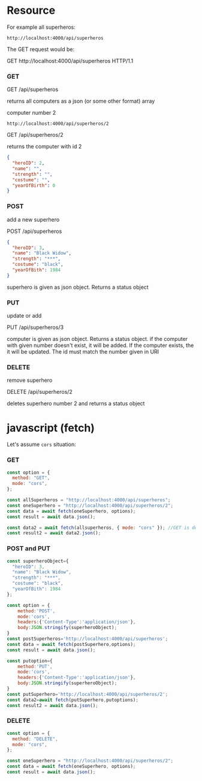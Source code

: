 # Resource

For example all superheros:

```
http://localhost:4000/api/superheros
```

The GET request would be:

GET http://localhost:4000/api/superheros HTTP/1.1

### GET

GET /api/superheros

returns all computers as a json (or some other format) array

computer number 2

```
http://localhost:4000/api/superheros/2
```

GET /api/superheros/2

returns the computer with id 2

```json
{
  "heroID": 2,
  "name": "",
  "strength": "",
  "costume": "",
  "yearOfBirth": 0
}
```

### POST

add a new superhero

POST /api/superheros

```json
{
  "heroID": 3,
  "name": "Black Widow",
  "strength": "***",
  "costume": "black",
  "yearOfBith": 1984
}
```

superhero is given as json object. Returns a status object

### PUT

update or add

PUT /api/superheros/3

computer is given as json object. Returns a status object.
if the computer with given number doesn't exist, it will be added.
If the computer exists, the it will be updated.
The id must match the number given in URI

### DELETE

remove superhero

DELETE /api/superheros/2

deletes superhero number 2 and returns a status object

# javascript (fetch)

Let's assume `cors` situation:

### GET

```js
const option = {
  method: "GET",
  mode: "cors",
};

const allSuperheros = "http://localhost:4000/api/superheros";
const oneSuperhero = "http://localhost:4000/api/superheros/2";
const data = await fetch(oneSuperhero, options);
const result = await data.json();

const data2 = await fetch(allsuperheros, { mode: "cors" }); //GET is default
const result2 = await data2.json();
```

### POST and PUT

```js
const superheroObject={
  "heroID": 3,
  "name": "Black Widow",
  "strength": "***",
  "costume": "black",
  "yearOfBith": 1984
};

const option = {
    method:'POST',
    mode:'cors',
    headers:{'Content-Type':'application/json'},
    body:JSON.stringify(superheroObject);
}
const postSuperheros='http://localhost:4000/api/superheros';
const data = await fetch(postSuperhero,options);
const result = await data.json();

const putoption={
    method:'PUT',
    mode:'cors',
    headers:{'Content-Type':'application/json'},
    body:JSON.stringify(superheroObject);
}
const putSuperhero='http://localhost:4000/api/superheros/2';
const data2=await fetch(putSuperhero,putoptions);
const result2 = await data.json();

```

### DELETE

```js
const option = {
  method: "DELETE",
  mode: "cors",
};

const oneSuperhero = "http://localhost:4000/api/superheros/2";
const data = await fetch(oneSuperhero, options);
const result = await data.json();
```
